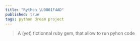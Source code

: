 ```yaml
---
title: "Rython \U0001F4AD"
published: true
tags: python dream project
---
```

> A (yet) fictionnal ruby gem, that allow to run pyhon code
